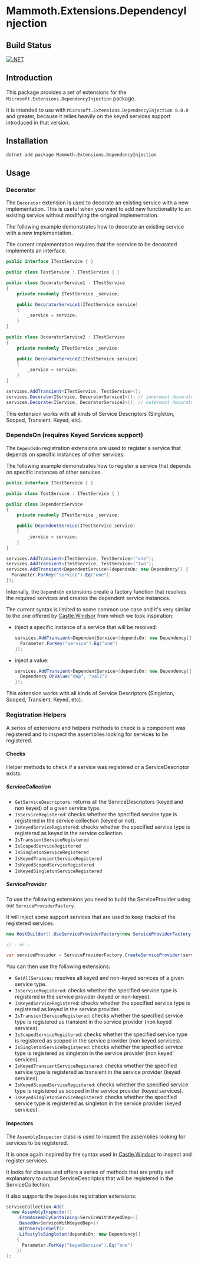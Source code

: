 # Mammoth.Extensions.DependencyInjection

## Build Status

[![.NET](https://github.com/PrimordialCode/Mammoth.Extensions.DependencyInjection/actions/workflows/dotnet.yml/badge.svg)](https://github.com/PrimordialCode/Mammoth.Extensions.DependencyInjection/actions/workflows/dotnet.yml)

## Introduction

This package provides a set of extensions for the `Microsoft.Extensions.DependencyInjection` package.

It is intended to use with `Microsoft.Extensions.DependencyInjection 8.0.0` and greater, because it relies heavily on
the keyed services support introduced in that version.

## Installation

```bash
dotnet add package Mammoth.Extensions.DependencyInjection
```

## Usage

### Decorator

The `Decorator` extension is used to decorate an existing service with a new implementation. 
This is useful when you want to add new functionality to an existing service without modifying the original implementation.

The following example demonstrates how to decorate an existing service with a new implementation.

The current implementation requires that the sservice to be decorated implements an interface.

```csharp
public interface ITestService { }

public class TestService : ITestService { }

public class DecoratorService1 : ITestService
{
    private readonly ITestService _service;

    public DecoratorService1(ITestService service)
    {
        _service = service;
    }
}

public class DecoratorService2 : ITestService
{
    private readonly ITestService _service;

    public DecoratorService2(ITestService service)
    {
        _service = service;
    }
}
```

```csharp
services.AddTransient<ITestService, TestService>();
services.Decorate<IService, DecoratorService1>(); // innermost decorator
services.Decorate<IService, DecoratorService2>(); // outermost decorator
```

This extension works with all kinds of Service Descriptors (Singleton, Scoped, Transient, Keyed, etc).

### DependsOn (requires Keyed Services support)

The `DependsOn` registration extensions are used to register a service that depends on specific instances of other services.

The following example demonstrates how to register a service that depends on specific instances of other services.

```csharp
public interface ITestService { }

public class TestService : ITestService { }

public class DependentService
{
    private readonly ITestService _service;

    public DependentService(ITestService service)
    {
        _service = service;
    }
}
```

```csharp
services.AddTransient<ITestService, TestService>("one");
services.AddTransient<ITestService, TestService>("two");
services.AddTransient<DependentService>(dependsOn: new Dependency[] {
  Parameter.ForKey("service").Eq("one")
});
```

Internally, the `DependsOn` extensions create a factory function that resolves the required services and creates the dependent service instances.

The current syntax is limited to some common use case and it's very similar to the one offered by [Castle.Windsor](https://github.com/castleproject) from which we took inspiration:

- inject a specific instance of a service that will be resolved:

  ```csharp
  services.AddTransient<DependentService>(dependsOn: new Dependency[] {
    Parameter.ForKey("service").Eq("one")
  });
  ```

- inject a value:

  ```csharp
  services.AddTransient<DependentService>(dependsOn: new Dependency[] {
    Dependency.OnValue("dep", "val1")
  });
  ```

This extension works with all kinds of Service Descriptors (Singleton, Scoped, Transient, Keyed, etc).

### Registration Helpers

A series of extensions and helpers methods to check is a component was registered and to 
inspect the assemblies looking for services to be registered.

#### Checks

Helper methods to check if a service was registered or a ServiceDescriptor exists.

##### ServiceCollection

- `GetServiceDescriptors`: returns all the ServiceDescriptors (keyed and non keyed) of a given service type.
- `IsServiceRegistered`: checks whether the specified service type is registered in the service collection (keyed or not).
- `IsKeyedServiceRegistered`: checks whether the specified service type is registered as keyed in the service collection.
- `IsTransientServiceRegistered`
- `IsScopedServiceRegistered`
- `IsSingletonServiceRegistered`
- `IsKeyedTransientServiceRegistered`
- `IsKeyedScopedServiceRegistered`
- `IsKeyedSingletonServiceRegistered`

##### ServiceProvider

To use the following extensions you need to build the ServiceProvider using our `ServiceProviderFactory`.

It will inject some support services that are used to keep tracks of the registered services.

```csharp
new HostBuilder().UseServiceProviderFactory(new ServiceProviderFactory());

// - or -

var serviceProvider = ServiceProviderFactory.CreateServiceProvider(serviceCollection);
```

You can then use the following extensions:

- `GetAllServices`: resolves all keyed and non-keyed services of a given service type.
- `IsServiceRegistered`: checks whether the specified service type is registered in the service provider (keyed or non-keyed).
- `IsKeyedServiceRegistered`: checks whether the specified service type is registered as keyed in the service provider.
- `IsTransientServiceRegistered`: checks whether the specified service type is registered as transient in the service provider (non keyed services).
- `IsScopedServiceRegistered`: checks whether the specified service type is registered as scoped in the service provider (non keyed services).
- `IsSingletonServiceRegistered`: checks whether the specified service type is registered as singleton in the service provider (non keyed services).
- `IsKeyedTransientServiceRegistered`: checks whether the specified service type is registered as transient in the service provider (keyed services).
- `IsKeyedScopedServiceRegistered`: checks whether the specified service type is registered as scoped in the service provider (keyed services).
- `IsKeyedSingletonServiceRegistered`: checks whether the specified service type is registered as singleton in the service provider (keyed services).

#### Inspectors

The `AssemblyInspector` class is used to inspect the assemblies looking for services to be registered.

It is once again inspired by the syntax used in [Castle.Windsor](https://github.com/castleproject) to inspect and register services.

It looks for classes and offers a series of methods that are pretty self explanatory to output ServiceDescriptos that
will be registered in the ServiceCollection.

It also supports the `DependsOn` registration extensions:

```csharp
serviceCollection.Add(
  new AssemblyInspector()
    .FromAssemblyContaining<ServiceWithKeyedDep>()
    .BasedOn<ServiceWithKeyedDep>()
    .WithServiceSelf()
    .LifestyleSingleton(dependsOn: new Dependency[]
    {
      Parameter.ForKey("keyedService").Eq("one")
    })
);
```